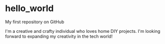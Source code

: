 # hello_world
My first repository on GitHub

I'm a creative and crafty individual who loves home DIY projects.  I'm looking forward to expanding my creativity in the tech world!
